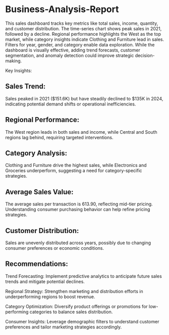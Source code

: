 
 


# Business-Analysis-Report
This sales dashboard tracks key metrics like total sales, income, quantity, and customer distribution. The time-series chart shows peak sales in 2021, followed by a decline. Regional performance highlights the West as the top market, while category insights indicate Clothing and Furniture lead in sales.
Filters for year, gender, and category enable data exploration. While the dashboard is visually effective, adding trend forecasts, customer segmentation, and anomaly detection could improve strategic decision-making.

Key Insights:

## Sales Trend: 
Sales peaked in 2021 ($151.6K) but have steadily declined to $135K in 2024, indicating potential demand shifts or operational inefficiencies.

## Regional Performance: 
The West region leads in both sales and income, while Central and South regions lag behind, requiring targeted interventions.

## Category Analysis: 
Clothing and Furniture drive the highest sales, while Electronics and Groceries underperform, suggesting a need for category-specific strategies.

## Average Sales Value: 
The average sales per transaction is 613.90, reflecting mid-tier pricing. Understanding consumer purchasing behavior can help refine pricing strategies.

## Customer Distribution: 
Sales are unevenly distributed across years, possibly due to changing consumer preferences or economic conditions.

## Recommendations:
Trend Forecasting: Implement predictive analytics to anticipate future sales trends and mitigate potential declines.

Regional Strategy: Strengthen marketing and distribution efforts in underperforming regions to boost revenue.

Category Optimization: Diversify product offerings or promotions for low-performing categories to balance sales distribution.

Consumer Insights: Leverage demographic filters to understand customer preferences and tailor marketing strategies accordingly.
